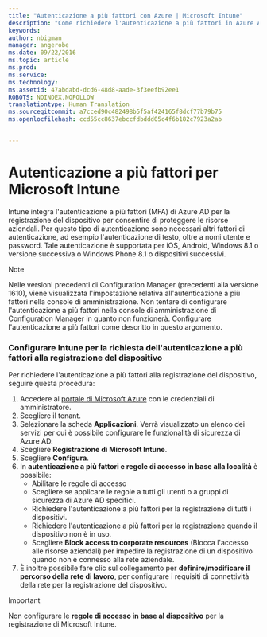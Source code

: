 ```yaml
---
title: "Autenticazione a più fattori con Azure | Microsoft Intune"
description: "Come richiedere l'autenticazione a più fattori in Azure AD per la registrazione del dispositivo."
keywords: 
author: nbigman
manager: angerobe
ms.date: 09/22/2016
ms.topic: article
ms.prod: 
ms.service: 
ms.technology: 
ms.assetid: 47abdabd-dcd6-48d8-aade-3f3eefb92ee1
ROBOTS: NOINDEX,NOFOLLOW
translationtype: Human Translation
ms.sourcegitcommit: a7cced90c482498b5f5af424165f8dcf77b79b75
ms.openlocfilehash: ccd55cc8637ebccfdbddd05c4f6b182c7923a2ab


---
```


# Autenticazione a più fattori per Microsoft Intune

Intune integra l'autenticazione a più fattori (MFA) di Azure AD per la registrazione del dispositivo per consentire di proteggere le risorse aziendali. Per questo tipo di autenticazione sono necessari altri fattori di autenticazione, ad esempio l'autenticazione di testo, oltre a nomi utente e password. Tale autenticazione è supportata per iOS, Android, Windows 8.1 o versione successiva o Windows Phone 8.1 o dispositivi successivi.

> [!NOTE]
>
> Nelle versioni precedenti di Configuration Manager (precedenti alla versione 1610), viene visualizzata l'impostazione relativa all'autenticazione a più fattori nella console di amministrazione. Non tentare di configurare l'autenticazione a più fattori nella console di amministrazione di Configuration Manager in quanto non funzionerà. Configurare l'autenticazione a più fattori come descritto in questo argomento.

### Configurare Intune per la richiesta dell'autenticazione a più fattori alla registrazione del dispositivo
Per richiedere l'autenticazione a più fattori alla registrazione del dispositivo, seguire questa procedura:

1. Accedere al [portale di Microsoft Azure](https://manage.windowsazure.com) con le credenziali di amministratore.
2. Scegliere il tenant.
2. Selezionare la scheda **Applicazioni**. Verrà visualizzato un elenco dei servizi per cui è possibile configurare le funzionalità di sicurezza di Azure AD.
3. Scegliere **Registrazione di Microsoft Intune**.
4. Scegliere **Configura**. 
5. In **autenticazione a più fattori e regole di accesso in base alla località** è possibile:
    -  Abilitare le regole di accesso
    -  Scegliere se applicare le regole a tutti gli utenti o a gruppi di sicurezza di Azure AD specifici.
    -  Richiedere l'autenticazione a più fattori per la registrazione di tutti i dispositivi.
    -  Richiedere l'autenticazione a più fattori per la registrazione quando il dispositivo non è in uso.
    -  Scegliere **Block access to corporate resources** (Blocca l'accesso alle risorse aziendali) per impedire la registrazione di un dispositivo quando non è connesso alla rete aziendale. 
4. È inoltre possibile fare clic sul collegamento per **definire/modificare il percorso della rete di lavoro**, per configurare i requisiti di connettività della rete per la registrazione del dispositivo.

> [!IMPORTANT]
> 
> Non configurare le **regole di accesso in base al dispositivo** per la registrazione di Microsoft Intune.



<!--HONumber=Sep16_HO4-->


